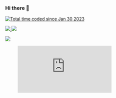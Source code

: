 ### Hi there 👋

<a href="https://wakatime.com/@54d99f29-75b1-48c3-a9ec-a4132e114e56"><img src="https://wakatime.com/badge/user/54d99f29-75b1-48c3-a9ec-a4132e114e56.svg" alt="Total time coded since Jan 30 2023" /></a>

<a href="https://wakatime.com/@54d99f29-75b1-48c3-a9ec-a4132e114e56">
  <img src="https://wakatime.com/share/@ADkernx/f07de5dc-110e-463d-895a-6342b09a3273.svg" />
</a>

<a href="https://wakatime.com">
  <img src="https://wakatime.com/share/@ADkernx/af9a1170-83b3-4734-b0ba-83996d3b0cc8.svg" />
</a>

<a href="https://wakatime.com"><img src="https://wakatime.com/share/@ADkernx/18393bad-d697-4f55-a745-aadf43d26db3.png" /></a>

<figure><embed src="https://wakatime.com/share/@ADkernx/1ea2dfd0-8b8e-414c-9848-d27241731668.svg"></embed></figure>
